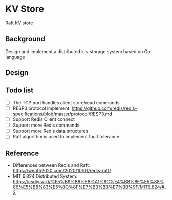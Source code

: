 # KV Store

Raft KV store

## Background

Design and implement a distributed k-v storage system based on Go language

## Design

## Todo list

- [ ] The TCP port handles client store/read commands
- [ ] RESP3 protocol implement: https://github.com/redis/redis-specifications/blob/master/protocol/RESP3.md
- [ ] Support Redis Client connect
- [ ] Support more Redis commands
- [ ] Support more Redis data structures
- [ ] Raft algorithm is used to implement fault tolerance

## Reference

- Differences between Redis and Raft: https://wenfh2020.com/2020/10/01/redis-raft/
- MIT 6.824 Distributed System: https://csdiy.wiki/%E5%B9%B6%E8%A1%8C%E4%B8%8E%E5%88%86%E5%B8%83%E5%BC%8F%E7%B3%BB%E7%BB%9F/MIT6.824/#_2